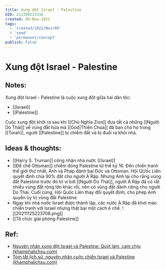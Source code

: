 ```yaml
---
title: Xung đột Israel - Palestine
UID: 211109223316
created: 09-Nov-2021
tags:
  - 'created/2021/Nov/09'
  - 'seed'
  - 'permanent/concept'
publish: False
---
```

# Xung đột Israel - Palestine

## Notes:
Xung đột Israel - Palestine là cuộc xung đột giữa hai dân tộc:

- [[Israel]]
- [[Palestine]]

Cuộc xung đột khởi ra sau khi [[Chủ Nghĩa Zion]] đưa tất cả những [[Người Do Thái]] về vùng đất hứa mà [[God|Thiên Chúa]] đã ban cho họ trong [[Torah]], người [[Palestine]] bị chiếm đất và bị đuổi ra khỏi nhà.

## Ideas & thoughts:
- [[Harry S. Truman]] công nhận nhà nước [[Israel]]
- [[Đế chế Ottoman]] chiếm đóng Palestine từ thế kỷ 16. Đến chiến tranh thế giới thứ nhất, Anh và Pháp đánh bại Đức và Ottoman. Hội QUốc Liên quyết định chia 90% đất cho người Ả Rập. Nhưng Anh lại cho rằng vùng đất Palestine trước đó trị vì bởi [[Người Do Thái]], người Ả Rập đã có rất nhiều vùng đất rộng lớn khác rồi, nên có vùng đất dành riêng cho người Do Thái. Cuối cùng, Hội Quốc Liên thay đổi quyết định, cho phép Anh quyền ủy trị vùng đất Palestine.
- Ngay khi nhà nước Israel được thành lập, các nước Ả Rập đã khơi mào chiến tranh với Israel nhưng thất bại một cách ê chề.
![[20211125223708.png]]
- [[Tổ chức giải phóng Palestine]]

## Ref:
- [Nguyên nhân xung đột Israel và Palestine: Quýt làm, cam chịu (khamphalichsu.com)](https://khamphalichsu.com/lich-su-nguyen-nhan-xung-dot-israel-va-palestine-n234.html)
- [Tóm tắt lịch sử, nguyên nhân cuộc chiến Israel và Palestine (khamphalichsu.com)](https://khamphalichsu.com/nguyen-nhan-lich-su-cuoc-chien-israel-palestine-n232.html)
